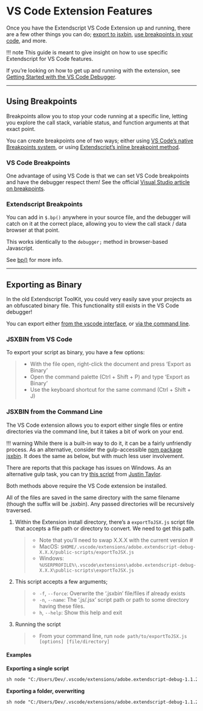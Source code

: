# VS Code Extension Features

Once you have the Extendscript VS Code Extension up and running, there are a few other things you can do; [export to jsxbin](#exporting-as-binary), [use breakpoints in your code](#using-breakpoint), and more.

!!! note
    This guide is meant to give insight on how to use specific Extendscript for VS Code features.

If you’re looking on how to get up and running with the extension, see [Getting Started with the VS Code Debugger](getting-started-with-vscode-debugger.md#getting-started-with-vscode-debugger).

---

## Using Breakpoints

Breakpoints allow you to stop your code running at a specific line, letting you explore the call stack, variable status, and function arguments at that exact point.

You can create breakpoints one of two ways; either using [VS Code’s native Breakpoints system](#vs-code-breakpoints), or using [Extendscript’s inline breakpoint method](#extendscript-breakpoints).

### VS Code Breakpoints

One advantage of using VS Code is that we can set VS Code breakpoints and have the debugger respect them! See the official [Visual Studio article on breakpoints](https://code.visualstudio.com/docs/editor/debugging#_breakpoints).

### Extendscript Breakpoints

You can add in `$.bp()` anywhere in your source file, and the debugger will catch on it at the correct place, allowing you to view the call stack / data browser at that point.

This works identically to the `debugger;` method in browser-based Javascript.

See [bp()](../extendscript-tools-features/dollar-object.md#dollar-bp) for more info.

---

## Exporting as Binary

In the old Extendscript ToolKit, you could very easily save your projects as an obfuscated binary file. This functionality still exists in the VS Code debugger!

You can export either [from the vscode interface](#jsxbin-from-vs-code), or [via the command line](#jsxbin-from-the-command-line).

### JSXBIN from VS Code

To export your script as binary, you have a few options:

> - With the file open, right-click the document and press ‘Export as Binary’
> - Open the command palette (Ctrl + Shift + P) and type ‘Export as Binary’
> - Use the keyboard shortcut for the same command (Ctrl + Shift + J)

### JSXBIN from the Command Line

The VS Code extension allows you to export either single files or entire directories via the command line, but it takes a bit of work on your end.

!!! warning
    While there is a built-in way to do it, it can be a fairly unfriendly process. As an alternative, consider the gulp-accessible [npm package jsxbin](https://www.npmjs.com/package/jsxbin). It does the same as below, but with much less user involvement.

There are reports that this package has issues on Windows. As an alternative gulp task, you can try [this script](https://bitbucket.org/motiondesign/workspace/snippets/aLzaX5) from [Justin Taylor](http://justintaylor.tv/).

Both methods above require the VS Code extension be installed.

All of the files are saved in the same directory with the same filename (though the suffix will be .jsxbin). Any passed directories will be recursively traversed.

1. Within the Extension install directory, there’s a `exportToJSX.js` script file that accepts a file path or directory to convert. We need to get this path.
   > - Note that you’ll need to swap X.X.X with the current version #
   > - MacOS: `$HOME/.vscode/extensions/adobe.extendscript-debug-X.X.X/public-scripts/exportToJSX.js`
   > - Windows: `%USERPROFILE%\.vscode\extensions\adobe.extendscript-debug-X.X.X\public-scripts\exportToJSX.js`
2. This script accepts a few arguments;
   > - `-f`, `--force`: Overwrite the ‘.jsxbin’ file/files if already exists
   > - `-n`, `--name`: The ‘.js/.jsx’ script path or path to some directory having these files.
   > - `h`, `--help`: Show this help and exit
3. Running the script
   > - From your command line, run `node path/to/exportToJSX.js [options] [file/directory]`

#### Examples

**Exporting a single script**

```default
sh node "C:/Users/Dev/.vscode/extensions/adobe.extendscript-debug-1.1.2/public-scripts/exportToJSX.js" "d:/projects/scripting/coolTool.jsx"
```

**Exporting a folder, overwriting**

```default
sh node "C:/Users/Dev/.vscode/extensions/adobe.extendscript-debug-1.1.2/public-scripts/exportToJSX.js" --force "d:/projects/scripting/"
```
